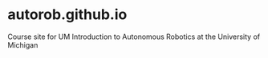 # autorob.github.io
Course site for UM Introduction to Autonomous Robotics at the University of Michigan

